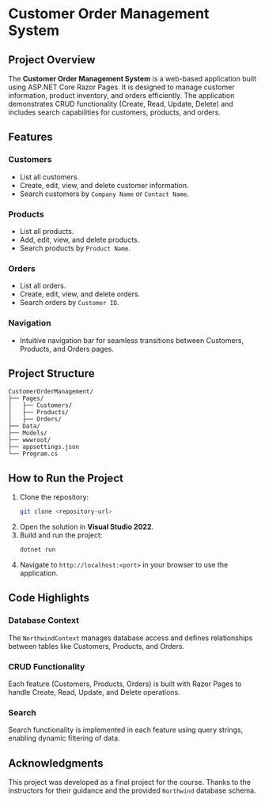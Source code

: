 
# Customer Order Management System

## Project Overview
The **Customer Order Management System** is a web-based application built using ASP.NET Core Razor Pages. It is designed to manage customer information, product inventory, and orders efficiently. The application demonstrates CRUD functionality (Create, Read, Update, Delete) and includes search capabilities for customers, products, and orders.

## Features
### Customers
- List all customers.
- Create, edit, view, and delete customer information.
- Search customers by `Company Name` or `Contact Name`.

### Products
- List all products.
- Add, edit, view, and delete products.
- Search products by `Product Name`.

### Orders
- List all orders.
- Create, edit, view, and delete orders.
- Search orders by `Customer ID`.

### Navigation
- Intuitive navigation bar for seamless transitions between Customers, Products, and Orders pages.


## Project Structure
```
CustomerOrderManagement/
├── Pages/              
│   ├── Customers/      
│   ├── Products/       
│   ├── Orders/         
├── Data/               
├── Models/             
├── wwwroot/            
├── appsettings.json    
└── Program.cs          
```

## How to Run the Project
1. Clone the repository:
   ```bash
   git clone <repository-url>
   ```
2. Open the solution in **Visual Studio 2022**.
3. Build and run the project:
   ```bash
   dotnet run
   ```
4. Navigate to `http://localhost:<port>` in your browser to use the application.

## Code Highlights
### Database Context
The `NorthwindContext` manages database access and defines relationships between tables like Customers, Products, and Orders.

### CRUD Functionality
Each feature (Customers, Products, Orders) is built with Razor Pages to handle Create, Read, Update, and Delete operations.

### Search
Search functionality is implemented in each feature using query strings, enabling dynamic filtering of data.

## Acknowledgments
This project was developed as a final project for the course. Thanks to the instructors for their guidance and the provided `Northwind` database schema.
